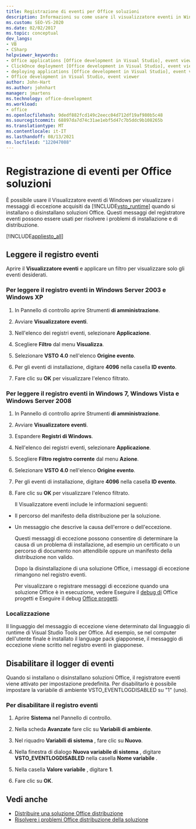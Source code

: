 ```yaml
---
title: Registrazione di eventi per Office soluzioni
description: Informazioni su come usare il visualizzatore eventi in Windows per visualizzare i messaggi di eccezione acquisiti dal runtime Visual Studio Tools per Office runtime.
ms.custom: SEO-VS-2020
ms.date: 02/02/2017
ms.topic: conceptual
dev_langs:
- VB
- CSharp
helpviewer_keywords:
- Office applications [Office development in Visual Studio], event viewer
- ClickOnce deployment [Office development in Visual Studio], event viewer
- deploying applications [Office development in Visual Studio], event viewer
- Office development in Visual Studio, event viewer
author: John-Hart
ms.author: johnhart
manager: jmartens
ms.technology: office-development
ms.workload:
- office
ms.openlocfilehash: 9dedf882fcd149c2eecc04d712df19af980b5c48
ms.sourcegitcommit: 68897da7d74c31ae1ebf5d47c7b5ddc9b108265b
ms.translationtype: MT
ms.contentlocale: it-IT
ms.lasthandoff: 08/13/2021
ms.locfileid: "122047088"
---
```

# <a name="event-logging-for-office-solutions"></a>Registrazione di eventi per Office soluzioni
  È possibile usare il Visualizzatore eventi di Windows per visualizzare i messaggi di eccezione acquisiti da [!INCLUDE[vsto_runtime](../vsto/includes/vsto-runtime-md.md)] quando si installano o disinstallano soluzioni Office. Questi messaggi del registratore eventi possono essere usati per risolvere i problemi di installazione e di distribuzione.

 [!INCLUDE[appliesto_all](../vsto/includes/appliesto-all-md.md)]

## <a name="read-the-event-log"></a>Leggere il registro eventi
 Aprire il **Visualizzatore eventi** e applicare un filtro per visualizzare solo gli eventi desiderati.

### <a name="to-read-the-event-log-in-windows-server-2003-and-windows-xp"></a>Per leggere il registro eventi in Windows Server 2003 e Windows XP

1. In Pannello di controllo aprire Strumenti **di amministrazione**.

2. Avviare **Visualizzatore eventi**.

3. Nell'elenco dei registri eventi, selezionare **Applicazione**.

4. Scegliere **Filtro** dal menu **Visualizza**.

5. Selezionare **VSTO 4.0** nell'elenco **Origine evento**.

6. Per gli eventi di installazione, digitare **4096** nella casella **ID evento**.

7. Fare clic su **OK** per visualizzare l'elenco filtrato.

### <a name="to-read-the-event-log-in-windows-7-windows-vista-and-windows-server-2008"></a>Per leggere il registro eventi in Windows 7, Windows Vista e Windows Server 2008

1. In Pannello di controllo aprire Strumenti **di amministrazione**.

2. Avviare **Visualizzatore eventi**.

3. Espandere **Registri di Windows**.

4. Nell'elenco dei registri eventi, selezionare **Applicazione**.

5. Scegliere **Filtro registro corrente** dal menu **Azione**.

6. Selezionare **VSTO 4.0** nell'elenco **Origine evento**.

7. Per gli eventi di installazione, digitare **4096** nella casella **ID evento**.

8. Fare clic su **OK** per visualizzare l'elenco filtrato.

   Il Visualizzatore eventi include le informazioni seguenti:

- Il percorso del manifesto della distribuzione per la soluzione.

- Un messaggio che descrive la causa dell'errore o dell'eccezione.

  Questi messaggi di eccezione possono consentire di determinare la causa di un problema di installazione, ad esempio un certificato o un percorso di documento non attendibile oppure un manifesto della distribuzione non valido.

  Dopo la disinstallazione di una soluzione Office, i messaggi di eccezione rimangono nel registro eventi.

  Per visualizzare o registrare messaggi di eccezione quando una soluzione Office è in esecuzione, vedere Eseguire il [debug di](../vsto/debugging-office-projects.md) Office progetti e Eseguire il debug [Office progetti](../vsto/debugging-office-projects.md).

### <a name="localization"></a>Localizzazione
 Il linguaggio del messaggio di eccezione viene determinato dal linguaggio di runtime di Visual Studio Tools per Office. Ad esempio, se nel computer dell'utente finale è installato il language pack giapponese, il messaggio di eccezione viene scritto nel registro eventi in giapponese.

## <a name="disable-the-event-logger"></a>Disabilitare il logger di eventi
 Quando si installano o disinstallano soluzioni Office, il registratore eventi viene attivato per impostazione predefinita. Per disabilitarlo è possibile impostare la variabile di ambiente VSTO_EVENTLOGDISABLED su "1" (uno).

### <a name="to-disable-the-event-log"></a>Per disabilitare il registro eventi

1. Aprire **Sistema** nel Pannello di controllo.

2. Nella scheda **Avanzate** fare clic su **Variabili di ambiente**.

3. Nel riquadro **Variabili di sistema** , fare clic su **Nuovo**.

4. Nella finestra di dialogo **Nuova variabile di sistema** , digitare **VSTO_EVENTLOGDISABLED** nella casella **Nome variabile** .

5. Nella casella **Valore variabile** , digitare **1**.

6. Fare clic su **OK**.

## <a name="see-also"></a>Vedi anche
- [Distribuire una soluzione Office distribuzione](../vsto/deploying-an-office-solution.md)
- [Risolvere i problemi Office distribuzione della soluzione](../vsto/troubleshooting-office-solution-deployment.md)
